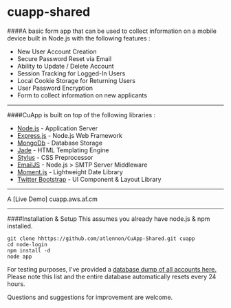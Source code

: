 # cuapp-shared

####A basic form app that can be used to collect information on a mobile device built in Node.js with the following features :

* New User Account Creation
* Secure Password Reset via Email
* Ability to Update / Delete Account
* Session Tracking for Logged-In Users
* Local Cookie Storage for Returning Users
* User Password Encryption
* Form to collect information on new applicants

***

####CuApp is built on top of the following libraries :

* [Node.js](http://nodejs.org/) - Application Server
* [Express.js](http://expressjs.com/) - Node.js Web Framework
* [MongoDb](http://www.mongodb.org/) - Database Storage
* [Jade](http://jade-lang.com/) - HTML Templating Engine
* [Stylus](http://learnboost.github.com/stylus/) - CSS Preprocessor
* [EmailJS](http://github.com/eleith/emailjs) - Node.js > SMTP Server Middleware
* [Moment.js](http://momentjs.com/) - Lightweight Date Library
* [Twitter Bootstrap](http://twitter.github.com/bootstrap/) - UI Component & Layout Library

***

A [Live Demo] cuapp.aws.af.cm

***

####Installation & Setup
This assumes you already have node.js & npm installed.
```
git clone hhttps://github.com/atlennon/CuApp-Shared.git cuapp
cd node-login
npm install -d
node app
```
For testing purposes, I've provided a [database dump of all accounts here.](http://node-login.braitsch.io/print)  
Please note this list and the entire database automatically resets every 24 hours.

Questions and suggestions for improvement are welcome.